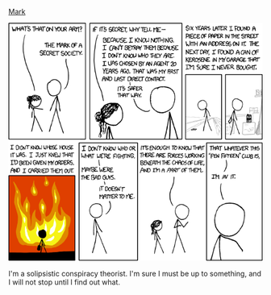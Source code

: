 [Mark](https://xkcd.com/842)

![Mark](./random_comic.png)

I'm a solipsistic conspiracy theorist. I'm sure I must be up to something, and I will not stop until I find out what.

